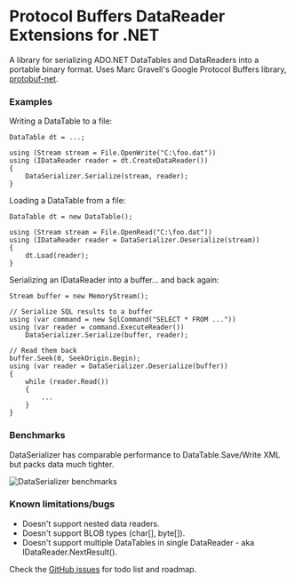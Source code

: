 Protocol Buffers DataReader Extensions for .NET
================================================

A library for serializing ADO.NET DataTables and DataReaders into a portable binary format. Uses Marc Gravell's Google Protocol Buffers library, [protobuf-net](http://code.google.com/p/protobuf-net/).

### Examples

Writing a DataTable to a file:

    DataTable dt = ...;
    
    using (Stream stream = File.OpenWrite("C:\foo.dat"))
    using (IDataReader reader = dt.CreateDataReader())
    {
        DataSerializer.Serialize(stream, reader);
    }
    
Loading a DataTable from a file:

    DataTable dt = new DataTable();
    
    using (Stream stream = File.OpenRead("C:\foo.dat"))
    using (IDataReader reader = DataSerializer.Deserialize(stream))
    {
        dt.Load(reader);
    }
    
Serializing an IDataReader into a buffer... and back again:

    Stream buffer = new MemoryStream();
    
    // Serialize SQL results to a buffer
    using (var command = new SqlCommand("SELECT * FROM ..."))
    using (var reader = command.ExecuteReader())
        DataSerializer.Serialize(buffer, reader);
    
    // Read them back
    buffer.Seek(0, SeekOrigin.Begin);
    using (var reader = DataSerializer.Deserialize(buffer))
    {
        while (reader.Read())
        {
            ...
        }
    }

### Benchmarks

DataSerializer has comparable performance to DataTable.Save/Write XML but packs data much tighter.

![DataSerializer benchmarks](http://julana.richarddingwall.name/protobuf-net-data-benchmark.png)

### Known limitations/bugs

* Doesn't support nested data readers.
* Doesn't support BLOB types (char[], byte[]).
* Doesn't support multiple DataTables in single DataReader - aka IDataReader.NextResult().

Check the [GitHub issues](http://github.com/rdingwall/protobuf-net-data/issues) for todo list and roadmap.
